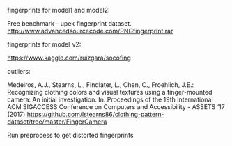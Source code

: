 fingerprints for model1 and model2:

Free benchmark - upek fingerprint dataset. http://www.advancedsourcecode.com/PNGfingerprint.rar

fingerprints for model_v2:

https://www.kaggle.com/ruizgara/socofing

outliers:

Medeiros, A.J., Stearns, L., Findlater, L., Chen, C., Froehlich, J.E.: Recognizing clothing colors and visual textures using a finger-mounted camera: An initial investigation. In: Proceedings of the 19th International ACM SIGACCESS Conference on Computers and Accessibility - ASSETS ’17 (2017)
https://github.com/lstearns86/clothing-pattern-dataset/tree/master/FingerCamera





Run preprocess to get distorted fingerprints
